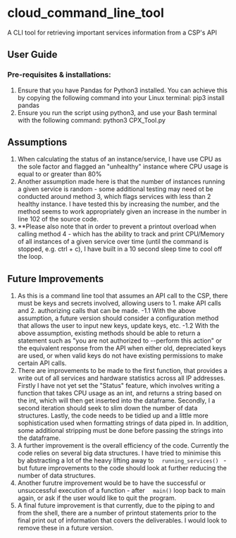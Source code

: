 # cloud_command_line_tool
A CLI tool for retrieving important services information from a CSP's API
## User Guide
### Pre-requisites & installations:
1. Ensure that you have Pandas for Python3 installed. You can achieve this by copying the following command into your Linux terminal: pip3 install pandas
2. Ensure you run the script using python3, and use your Bash terminal with the following command: python3 CPX_Tool.py

## Assumptions
1. When calculating the status of an instance/service, I have use CPU as the sole factor and flagged an "unhealthy" instance where CPU usage is equal to or greater than 80%
2. Another assumption made here is that the number of instances running a given service is random - some additional testing may need ot be conducted around method 3, which flags services with less than 2 healthy instance. I have tested this by increasing the number, and the method seems to work appropriately given an increase in the number in line 102 of the source code. 
3. **Please also note that in order to prevent a printout overload when calling method 4 - which has the ability to track and print CPU/Memory of all instances of a given service over time (until the command is stopped, e.g. ctrl + c), I have built in a 10 second sleep time to cool off the loop. 

## Future Improvements
1. As this is a command line tool that assumes an API call to the CSP, there must be keys and secrets involved, allowing users to 1. make API calls and 2. authorizing calls that can be made.
 -1.1 With the above assumption, a future version should consider a configuration method that allows the user to input new      keys, update keys, etc.
 -1.2 With the above assumption, existing methods should be able to return a statement such as "you are not authorized to --perform this action" or the equivalent response from the API when either old, depreciated keys are used, or when valid keys do not have existing permissions to make certain API calls.
2. There are improvements to be made to the first function, that provides a write out of all services and hardware statistics across all IP addresses. Firstly I have not yet set the "Status" feature, which involves writing a function that takes CPU usage as an int, and returns a string based on the int, which will then get inserted into the dataframe. Secondly, I a second iteration should seek to slim down the number of data structures. Lastly, the code needs to be tidied up and a little more sophistication used when formatting strings of data piped in. In addition, some additional stripping must be done before passing the strings into the dataframe.
3. A further improvement is the overall efficiency of the code. Currently the code relies on several big data structures. I have tried to minimise this by abstracting a lot of the heavy lifting away to  `   running_services()  `  - but future improvements to the code should look at further reducing the number of data structures. 
4. Another furutre improvement would be to have the successful or unsuccessful execution of a function - after  `   main() `    loop back to main again, or ask if the user would like to quit the program.
5. A final future improvement is that currently, due to the piping to and from the shell, there are a number of printout statements prior to the final print out of information that covers the deliverables. I would look to remove these in a future version.

